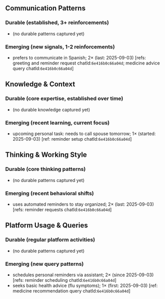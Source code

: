## Communication Patterns
### Durable (established, 3+ reinforcements)
- (no durable patterns captured yet)

### Emerging (new signals, 1-2 reinforcements)
- prefers to communicate in Spanish; 2× (last: 2025-09-03) [refs: greeting and reminder request chatId:`6e416b0c66a04d`; medicine advice query chatId:`6e416b0c66a04d`]

## Knowledge & Context
### Durable (core expertise, established over time)
- (no durable knowledge captured yet)

### Emerging (recent learning, current focus)
- upcoming personal task: needs to call spouse tomorrow; 1× (started: 2025-09-03) [ref: reminder setup chatId:`6e416b0c66a04d`]

## Thinking & Working Style
### Durable (core thinking patterns)
- (no durable patterns captured yet)

### Emerging (recent behavioral shifts)
- uses automated reminders to stay organized; 2× (last: 2025-09-03) [refs: reminder requests chatId:`6e416b0c66a04d`]

## Platform Usage & Queries
### Durable (regular platform activities)
- (no durable patterns captured yet)

### Emerging (new query patterns)
- schedules personal reminders via assistant; 2× (since 2025-09-03) [refs: reminder scheduling chatId:`6e416b0c66a04d`]
- seeks basic health advice (flu symptoms); 1× (first: 2025-09-03) [ref: medicine recommendation query chatId:`6e416b0c66a04d`]